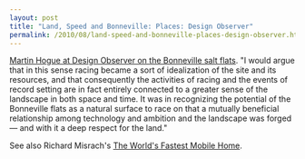 ```yaml
---
layout: post
title: "Land, Speed and Bonneville: Places: Design Observer"
permalink: /2010/08/land-speed-and-bonneville-places-design-observer.html
---
```


<p><a href="http://places.designobserver.com/entry.html?entry=14798">Martin Hogue at Design Observer on the Bonneville salt flats</a>.  &quot;I would argue that in this sense racing became a sort of idealization of the site and its resources, and that consequently the activities of racing and the events of record setting are in fact entirely connected to a greater sense of the landscape in both space and time. It was in recognizing the potential of the Bonneville flats as a natural surface to race on that a mutually beneficial relationship among technology and ambition and the landscape was forged — and with it a deep respect for the land.&quot;</p>
<p>See also Richard Misrach&#39;s <a href="http://www.fraenkelgallery.com/index.php#mi=1&amp;pt=1&amp;pi=10000&amp;s=0&amp;p=1&amp;a=21&amp;at=1">The World&#39;s Fastest Mobile Home</a>.</p>


